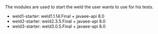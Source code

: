 The modules are used to start the weld the user wants to use for his tests.

* weld1-starter: weld1.1.14.Final + javaee-api 8.0
* weld2-starter: weld2.3.5.Final + javaee-api 8.0
* weld3-starter: weld3.0.5.Final + javaee-api 8.0